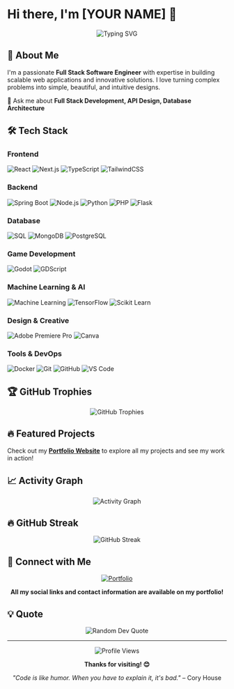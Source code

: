 # Hi there, I'm [YOUR NAME] 👋

<div align="center">
  <img src="https://readme-typing-svg.herokuapp.com?font=Fira+Code&pause=1000&color=36BCF7&center=true&vCenter=true&width=435&lines=Full+Stack+Software+Engineer;Always+learning+new+things;Building+amazing+applications" alt="Typing SVG" />
</div>

## 🚀 About Me

I'm a passionate **Full Stack Software Engineer** with expertise in building scalable web applications and innovative solutions. I love turning complex problems into simple, beautiful, and intuitive designs.

💬 Ask me about **Full Stack Development, API Design, Database Architecture**

## 🛠️ Tech Stack

### Frontend
![React](https://img.shields.io/badge/React-20232A?style=for-the-badge&logo=react&logoColor=61DAFB)
![Next.js](https://img.shields.io/badge/Next.js-000000?style=for-the-badge&logo=nextdotjs&logoColor=white)
![TypeScript](https://img.shields.io/badge/TypeScript-007ACC?style=for-the-badge&logo=typescript&logoColor=white)
![TailwindCSS](https://img.shields.io/badge/Tailwind_CSS-38B2AC?style=for-the-badge&logo=tailwind-css&logoColor=white)

### Backend
![Spring Boot](https://img.shields.io/badge/Spring_Boot-6DB33F?style=for-the-badge&logo=spring-boot&logoColor=white)
![Node.js](https://img.shields.io/badge/Node.js-43853D?style=for-the-badge&logo=node.js&logoColor=white)
![Python](https://img.shields.io/badge/Python-3776AB?style=for-the-badge&logo=python&logoColor=white)
![PHP](https://img.shields.io/badge/PHP-777BB4?style=for-the-badge&logo=php&logoColor=white)
![Flask](https://img.shields.io/badge/Flask-000000?style=for-the-badge&logo=flask&logoColor=white)

### Database
![SQL](https://img.shields.io/badge/SQL-4479A1?style=for-the-badge&logo=mysql&logoColor=white)
![MongoDB](https://img.shields.io/badge/MongoDB-4EA94B?style=for-the-badge&logo=mongodb&logoColor=white)
![PostgreSQL](https://img.shields.io/badge/PostgreSQL-316192?style=for-the-badge&logo=postgresql&logoColor=white)

### Game Development
![Godot](https://img.shields.io/badge/Godot-478CBF?style=for-the-badge&logo=godot-engine&logoColor=white)
![GDScript](https://img.shields.io/badge/GDScript-478CBF?style=for-the-badge&logo=godot-engine&logoColor=white)

### Machine Learning & AI
![Machine Learning](https://img.shields.io/badge/Machine_Learning-FF6F00?style=for-the-badge&logo=tensorflow&logoColor=white)
![TensorFlow](https://img.shields.io/badge/TensorFlow-FF6F00?style=for-the-badge&logo=tensorflow&logoColor=white)
![Scikit Learn](https://img.shields.io/badge/scikit_learn-F7931E?style=for-the-badge&logo=scikit-learn&logoColor=white)

### Design & Creative
![Adobe Premiere Pro](https://img.shields.io/badge/Adobe%20Premiere%20Pro-9999FF?style=for-the-badge&logo=Adobe%20Premiere%20Pro&logoColor=white)
![Canva](https://img.shields.io/badge/Canva-00C4CC?style=for-the-badge&logo=Canva&logoColor=white)

### Tools & DevOps
![Docker](https://img.shields.io/badge/Docker-2496ED?style=for-the-badge&logo=docker&logoColor=white)
![Git](https://img.shields.io/badge/Git-F05032?style=for-the-badge&logo=git&logoColor=white)
![GitHub](https://img.shields.io/badge/GitHub-181717?style=for-the-badge&logo=github&logoColor=white)
![VS Code](https://img.shields.io/badge/VS_Code-007ACC?style=for-the-badge&logo=visual-studio-code&logoColor=white)



## 🏆 GitHub Trophies

<div align="center">
  <img src="https://github-profile-trophy.vercel.app/?username=medfatnasii277&theme=tokyonight&no-frame=true&no-bg=true&margin-w=4" alt="GitHub Trophies" />
</div>

## 🔥 Featured Projects

Check out my **[Portfolio Website](YOUR_PORTFOLIO_URL)** to explore all my projects and see my work in action!

## 📈 Activity Graph

<div align="center">
  <img src="https://github-readme-activity-graph.vercel.app/graph?username=medfatnasii277&theme=tokyo-night&hide_border=true" alt="Activity Graph" />
</div>

## 🔥 GitHub Streak

<div align="center">
  <img src="https://github-readme-streak-stats.herokuapp.com/?user=medfatnasii277&theme=tokyonight&hide_border=true" alt="GitHub Streak" />
</div>

## 🤝 Connect with Me

<div align="center">
  
[![Portfolio](https://img.shields.io/badge/Portfolio-000000?style=for-the-badge&logo=About.me&logoColor=white)](https://[YOUR_PORTFOLIO_URL])

**All my social links and contact information are available on my portfolio!**

</div>

## 💡 Quote

<div align="center">
  <img src="https://quotes-github-readme.vercel.app/api?type=horizontal&theme=tokyonight" alt="Random Dev Quote"/>
</div>

---

<div align="center">
  <img src="https://komarev.com/ghpvc/?username=medfatnasii277&color=blueviolet&style=flat-square&label=Profile+Views" alt="Profile Views" />
</div>

<div align="center">
  
**Thanks for visiting! 😊**

*"Code is like humor. When you have to explain it, it's bad."* – Cory House

</div>
